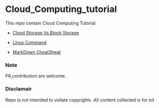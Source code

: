 # Cloud_Computing_tutorial

This repo contain Cloud Computing Tutorial. 

- [Cloud Storage Vs Block Storage](https://github.com/jindalAnuj/Cloud_Computing_tutorial/blob/master/cloud_storage-vs-block_storage.md)

- [Linux Command](https://github.com/jindalAnuj/Cloud_Computing_tutorial/blob/master/linux.md)

- [MarkDown CheatSheat](https://github.com/tchapi/markdown-cheatsheet/blob/master/README.md)

### Note 
PR,contribution are welcome. 

### Disclamair 
Repo is not intended to voilate copyrights .All content collected is for ed
